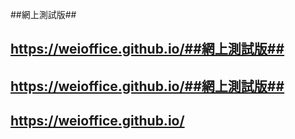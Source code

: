 ##網上測試版##

## https://weioffice.github.io/##網上測試版##

## https://weioffice.github.io/##網上測試版##

## https://weioffice.github.io/
